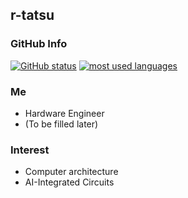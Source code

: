 ## r-tatsu

### GitHub Info

[![GitHub status](https://github-readme-stats.vercel.app/api?username=r-tatsu&count_private=true&show_icons=true)](https://github.com/anuraghazra/github-readme-stats)
[![most used languages](https://github-readme-stats.vercel.app/api/top-langs/?username=r-tatsu&hide=VHDL)](https://github.com/anuraghazra/github-readme-stats)

### Me

- Hardware Engineer
- (To be filled later)

### Interest

- Computer architecture
- AI-Integrated Circuits
